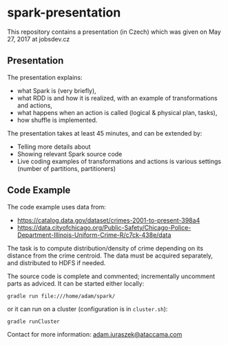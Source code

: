 # spark-presentation

This repository contains a presentation (in Czech) which was given on May 27, 2017 at jobsdev.cz

## Presentation

The presentation explains:
* what Spark is (very briefly), 
* what RDD is and how it is realized, with an example of transformations and actions,
* what happens when an action is called (logical & physical plan, tasks),
* how shuffle is implemented.

The presentation takes at least 45 minutes, and can be extended by:
* Telling more details about 
* Showing relevant Spark source code
* Live coding examples of transformations and actions is various settings (number of partitions, partitioners)

## Code Example

The code example uses data from:
* https://catalog.data.gov/dataset/crimes-2001-to-present-398a4
* https://data.cityofchicago.org/Public-Safety/Chicago-Police-Department-Illinois-Uniform-Crime-R/c7ck-438e/data

The task is to compute distribution/density of crime depending on its distance from the crime centroid.
The data must be acquired separately, and distributed to HDFS if needed.

The source code is complete and commented; incrementally uncomment parts as adviced.
It can be started either locally:
```
gradle run file:///home/adam/spark/
```
or it can run on a cluster (configuration is in `cluster.sh`):
```
gradle runCluster
```

Contact for more information: adam.juraszek@ataccama.com
